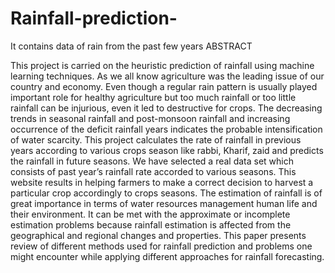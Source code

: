# Rainfall-prediction-
It contains data of rain from the past few years
ABSTRACT

This project is carried on the heuristic prediction of rainfall using machine learning techniques. As we all know agriculture was the leading issue of our country and economy. Even though a regular rain pattern is usually played important role for healthy agriculture but too much rainfall or too little rainfall can be injurious, even it led to destructive for crops. The decreasing trends in seasonal rainfall and post-monsoon rainfall and increasing occurrence of the deficit rainfall years indicates the probable intensification of water scarcity. This project calculates the rate of rainfall in previous years according to various crops season like rabbi, Kharif, zaid and predicts the rainfall in future seasons. We have selected a real data set which consists of past year’s rainfall rate accorded to various seasons. This website results in helping farmers to make a correct decision to harvest a particular crop accordingly to crops seasons.
The estimation of rainfall is of great importance in terms of water resources management human life and their environment. It can be met with the approximate or incomplete estimation problems because rainfall estimation is affected from the geographical and regional changes and properties. This paper presents review of different methods used for rainfall prediction and problems one might encounter while applying different approaches for rainfall forecasting.
